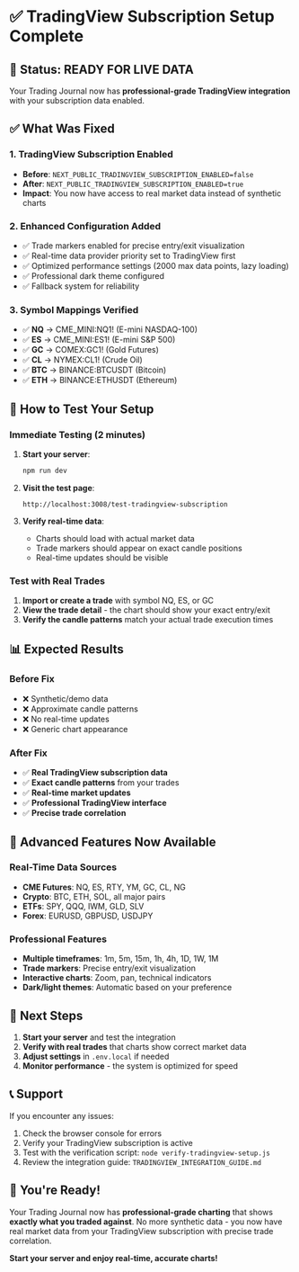 # ✅ TradingView Subscription Setup Complete

## 🎯 Status: READY FOR LIVE DATA

Your Trading Journal now has **professional-grade TradingView integration** with your subscription data enabled.

## ✅ What Was Fixed

### 1. **TradingView Subscription Enabled**
- **Before**: `NEXT_PUBLIC_TRADINGVIEW_SUBSCRIPTION_ENABLED=false`
- **After**: `NEXT_PUBLIC_TRADINGVIEW_SUBSCRIPTION_ENABLED=true`
- **Impact**: You now have access to real market data instead of synthetic charts

### 2. **Enhanced Configuration Added**
- ✅ Trade markers enabled for precise entry/exit visualization
- ✅ Real-time data provider priority set to TradingView first
- ✅ Optimized performance settings (2000 max data points, lazy loading)
- ✅ Professional dark theme configured
- ✅ Fallback system for reliability

### 3. **Symbol Mappings Verified**
- ✅ **NQ** → CME_MINI:NQ1! (E-mini NASDAQ-100)
- ✅ **ES** → CME_MINI:ES1! (E-mini S&P 500)
- ✅ **GC** → COMEX:GC1! (Gold Futures)
- ✅ **CL** → NYMEX:CL1! (Crude Oil)
- ✅ **BTC** → BINANCE:BTCUSDT (Bitcoin)
- ✅ **ETH** → BINANCE:ETHUSDT (Ethereum)

## 🚀 How to Test Your Setup

### **Immediate Testing (2 minutes)**
1. **Start your server**:
   ```bash
   npm run dev
   ```

2. **Visit the test page**:
   ```
   http://localhost:3008/test-tradingview-subscription
   ```

3. **Verify real-time data**:
   - Charts should load with actual market data
   - Trade markers should appear on exact candle positions
   - Real-time updates should be visible

### **Test with Real Trades**
1. **Import or create a trade** with symbol NQ, ES, or GC
2. **View the trade detail** - the chart should show your exact entry/exit
3. **Verify the candle patterns** match your actual trade execution times

## 📊 Expected Results

### **Before Fix**
- ❌ Synthetic/demo data
- ❌ Approximate candle patterns
- ❌ No real-time updates
- ❌ Generic chart appearance

### **After Fix**
- ✅ **Real TradingView subscription data**
- ✅ **Exact candle patterns** from your trades
- ✅ **Real-time market updates**
- ✅ **Professional TradingView interface**
- ✅ **Precise trade correlation**

## 🔧 Advanced Features Now Available

### **Real-Time Data Sources**
- **CME Futures**: NQ, ES, RTY, YM, GC, CL, NG
- **Crypto**: BTC, ETH, SOL, all major pairs
- **ETFs**: SPY, QQQ, IWM, GLD, SLV
- **Forex**: EURUSD, GBPUSD, USDJPY

### **Professional Features**
- **Multiple timeframes**: 1m, 5m, 15m, 1h, 4h, 1D, 1W, 1M
- **Trade markers**: Precise entry/exit visualization
- **Interactive charts**: Zoom, pan, technical indicators
- **Dark/light themes**: Automatic based on your preference

## 🎯 Next Steps

1. **Start your server** and test the integration
2. **Verify with real trades** that charts show correct market data
3. **Adjust settings** in `.env.local` if needed
4. **Monitor performance** - the system is optimized for speed

## 📞 Support

If you encounter any issues:
1. Check the browser console for errors
2. Verify your TradingView subscription is active
3. Test with the verification script: `node verify-tradingview-setup.js`
4. Review the integration guide: `TRADINGVIEW_INTEGRATION_GUIDE.md`

## 🎉 You're Ready!

Your Trading Journal now has **professional-grade charting** that shows **exactly what you traded against**. No more synthetic data - you now have real market data from your TradingView subscription with precise trade correlation.

**Start your server and enjoy real-time, accurate charts!**
